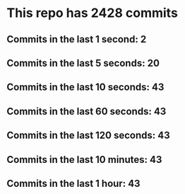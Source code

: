 # This repo has 2428 commits

## Commits in the last 1 second: 2
## Commits in the last 5 seconds: 20
## Commits in the last 10 seconds: 43
## Commits in the last 60 seconds: 43
## Commits in the last 120 seconds: 43
## Commits in the last 10 minutes: 43
## Commits in the last 1 hour: 43
